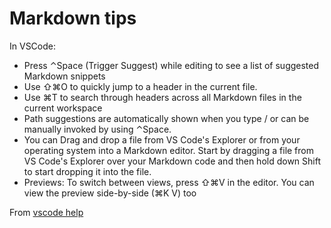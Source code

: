 # Markdown tips

In VSCode:

- Press ⌃Space (Trigger Suggest) while editing to see a list of suggested Markdown snippets
- Use ⇧⌘O to quickly jump to a header in the current file.
- Use ⌘T to search through headers across all Markdown files in the current workspace
- Path suggestions are automatically shown when you type / or can be manually invoked by using ⌃Space.
- You can Drag and drop a file from VS Code's Explorer or from your operating system into a Markdown editor. Start by dragging a file from VS Code's Explorer over your Markdown code and then hold down Shift to start dropping it into the file. 
- Previews: To switch between views, press ⇧⌘V in the editor. You can view the preview side-by-side (⌘K V) too

From [vscode help](https://code.visualstudio.com/docs/languages/markdown)


